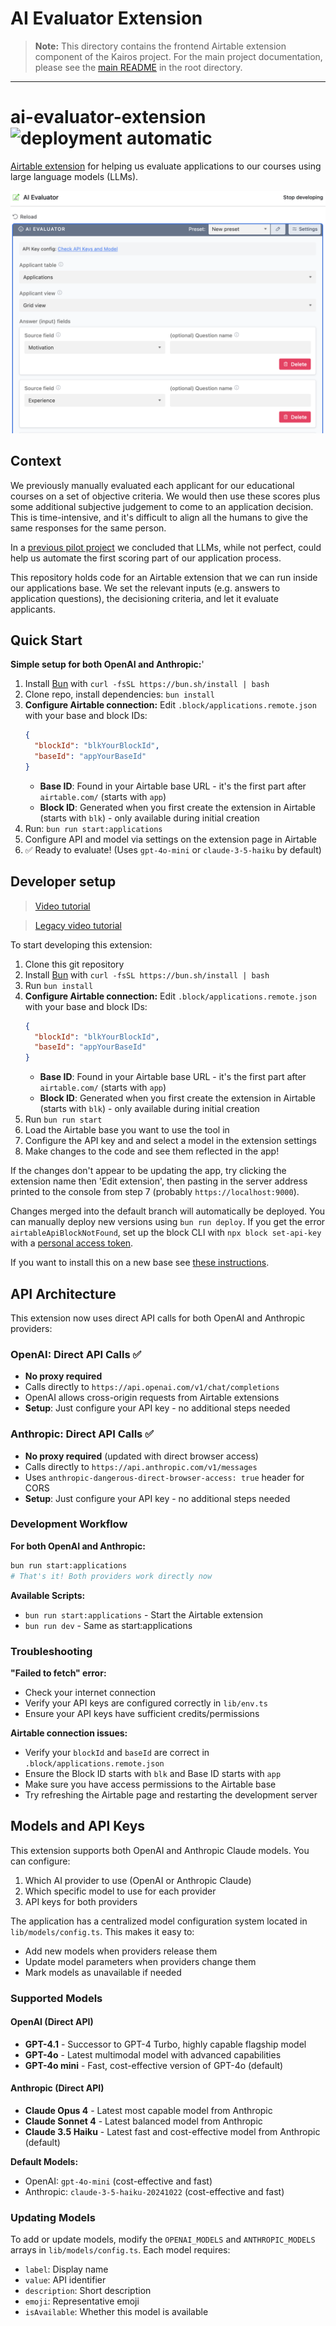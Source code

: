 # AI Evaluator Extension

> **Note:** This directory contains the frontend Airtable extension component of the Kairos project. For the main project documentation, please see the [main README](../README.md) in the root directory.

---

# ai-evaluator-extension ![deployment automatic](https://img.shields.io/badge/deployment-automatic-success)

[Airtable extension](https://airtable.com/developers/extensions/guides/getting-started) for helping us evaluate applications to our courses using large language models (LLMs).

![Screenshot of the Airtable extension](./screenshot.png)

## Context

We previously manually evaluated each applicant for our educational courses on a set of objective criteria. We would then use these scores plus some additional subjective judgement to come to an application decision. This is time-intensive, and it's difficult to align all the humans to give the same responses for the same person.

In a [previous pilot project](https://github.com/bluedotimpact/ai-application-evaluations-pilot) we concluded that LLMs, while not perfect, could help us automate the first scoring part of our application process.

This repository holds code for an Airtable extension that we can run inside our applications base. We set the relevant inputs (e.g. answers to application questions), the decisioning criteria, and let it evaluate applicants.

## Quick Start

**Simple setup for both OpenAI and Anthropic:**'
1. Install [Bun](https://bun.sh/) with `curl -fsSL https://bun.sh/install | bash`
2. Clone repo, install dependencies: `bun install`
3. **Configure Airtable connection:** Edit `.block/applications.remote.json` with your base and block IDs:
   ```json
   {
     "blockId": "blkYourBlockId",
     "baseId": "appYourBaseId"
   }
   ```
   - **Base ID**: Found in your Airtable base URL - it's the first part after `airtable.com/` (starts with `app`)
   - **Block ID**: Generated when you first create the extension in Airtable (starts with `blk`) - only available during initial creation
4. Run: `bun run start:applications`
5. Configure API and model via settings on the extension page in Airtable
6. ✅ Ready to evaluate! (Uses `gpt-4o-mini` or `claude-3-5-haiku` by default)

## Developer setup

> [Video tutorial](https://drive.google.com/file/d/1b4pouYUZI3HvcEMCCpBXrZ4vr6Ltb6Fi/view?usp=sharing)

> [Legacy video tutorial](https://www.youtube.com/watch?v=nhnPxvEZmLk)

To start developing this extension:

1. Clone this git repository
2. Install [Bun](https://bun.sh/) with `curl -fsSL https://bun.sh/install | bash`
3. Run `bun install`
4. **Configure Airtable connection:** Edit `.block/applications.remote.json` with your base and block IDs:
   ```json
   {
     "blockId": "blkYourBlockId",
     "baseId": "appYourBaseId"
   }
   ```
   - **Base ID**: Found in your Airtable base URL - it's the first part after `airtable.com/` (starts with `app`)
   - **Block ID**: Generated when you first create the extension in Airtable (starts with `blk`) - only available during initial creation
5. Run `bun run start`
6. Load the Airtable base you want to use the tool in
7. Configure the API key and and select a model in the extension settings
8. Make changes to the code and see them reflected in the app!

If the changes don't appear to be updating the app, try clicking the extension name then 'Edit extension', then pasting in the server address printed to the console from step 7 (probably `https://localhost:9000`).

Changes merged into the default branch will automatically be deployed. You can manually deploy new versions using `bun run deploy`. If you get the error `airtableApiBlockNotFound`, set up the block CLI with `npx block set-api-key` with a [personal access token](https://airtable.com/developers/web/guides/personal-access-tokens).

If you want to install this on a new base see [these instructions](https://www.airtable.com/developers/apps/guides/run-in-multiple-bases).

## API Architecture

This extension now uses direct API calls for both OpenAI and Anthropic providers:

### OpenAI: Direct API Calls ✅
- **No proxy required**
- Calls directly to `https://api.openai.com/v1/chat/completions`
- OpenAI allows cross-origin requests from Airtable extensions
- **Setup**: Just configure your API key - no additional steps needed

### Anthropic: Direct API Calls ✅
- **No proxy required** (updated with direct browser access)
- Calls directly to `https://api.anthropic.com/v1/messages`
- Uses `anthropic-dangerous-direct-browser-access: true` header for CORS
- **Setup**: Just configure your API key - no additional steps needed

### Development Workflow

**For both OpenAI and Anthropic:**
```bash
bun run start:applications
# That's it! Both providers work directly now
```

**Available Scripts:**
- `bun run start:applications` - Start the Airtable extension
- `bun run dev` - Same as start:applications

### Troubleshooting

**"Failed to fetch" error:**
- Check your internet connection
- Verify your API keys are configured correctly in `lib/env.ts`
- Ensure your API keys have sufficient credits/permissions

**Airtable connection issues:**
- Verify your `blockId` and `baseId` are correct in `.block/applications.remote.json`
- Ensure the Block ID starts with `blk` and Base ID starts with `app`
- Make sure you have access permissions to the Airtable base
- Try refreshing the Airtable page and restarting the development server

## Models and API Keys

This extension supports both OpenAI and Anthropic Claude models. You can configure:

1. Which AI provider to use (OpenAI or Anthropic Claude)
2. Which specific model to use for each provider
3. API keys for both providers

The application has a centralized model configuration system located in `lib/models/config.ts`. This makes it easy to:

- Add new models when providers release them
- Update model parameters when providers change them
- Mark models as unavailable if needed

### Supported Models

#### OpenAI (Direct API)
- **GPT-4.1** - Successor to GPT-4 Turbo, highly capable flagship model
- **GPT-4o** - Latest multimodal model with advanced capabilities
- **GPT-4o mini** - Fast, cost-effective version of GPT-4o (default)

#### Anthropic (Direct API)
- **Claude Opus 4** - Latest most capable model from Anthropic
- **Claude Sonnet 4** - Latest balanced model from Anthropic
- **Claude 3.5 Haiku** - Latest fast and cost-effective model from Anthropic (default)

**Default Models:**
- OpenAI: `gpt-4o-mini` (cost-effective and fast)
- Anthropic: `claude-3-5-haiku-20241022` (cost-effective and fast)

### Updating Models

To add or update models, modify the `OPENAI_MODELS` and `ANTHROPIC_MODELS` arrays in `lib/models/config.ts`. Each model requires:

- `label`: Display name
- `value`: API identifier
- `description`: Short description
- `emoji`: Representative emoji
- `isAvailable`: Whether this model is available
